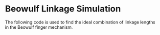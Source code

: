 # Beowulf Linkage Simulation

The following code is used to find the ideal combination of linkage lengths in the Beowulf finger mechanism.